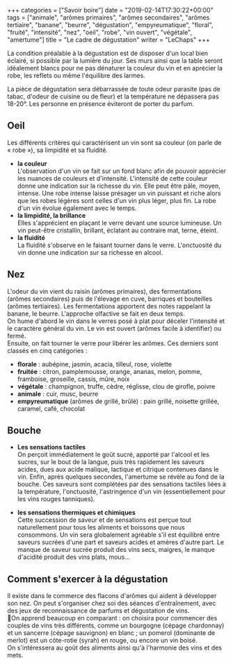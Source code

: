 +++
categories = ["Savoir boire"]
date = "2019-02-14T17:30:22+00:00"
tags = ["animale", "arômes primaires", "arômes secondaires", "arômes tertiaire", "banane", "beurre", "dégustation", "empyreumatique", "floral", "fruité", "intensité", "nez", "oeil", "robe", "vin ouvert", "végétale", "amertume"] 
title = "Le cadre de dégustation"
writer = "LeChaps"
+++

La condition préalable à la dégustation est de disposer d'un local bien éclairé, si possible par la lumière du jour. Ses murs ainsi que la table seront idéalement blancs pour ne pas dénaturer la couleur du vin et en aprécier la robe, les reflets ou même l'équilibre des larmes.  

La pièce de dégustation sera débarrassée de toute odeur parasite (pas de tabac, d'odeur de cuisine ou de fleur) et la température ne dépassera pas 18-20°. Les personne en présence éviteront de porter du parfum.

## Oeil

Les différents critères qui caractérisent un vin sont sa couleur (on parle de « robe »), sa limpidité et sa fluidité.

* **la couleur**  
L'observation d'un vin se fait sur un fond blanc afin de pouvoir apprécier les nuances de couleurs et d'intensité. L'intensité de cette couleur donne une indication sur la richesse du vin. Elle peut être pâle, moyen, intense. Une robe intense laisse présager un vin puissant et riche alors que les robes légères sont celles d'un vin plus léger, plus fin. La robe d'un vin évolue également avec le temps.
* **la limpidité, la brillance**  
Elles s'apprécient en plaçant le verre devant une source lumineuse. Un vin peut-être cristallin, brillant, éclatant au contraire mat, terne, éteint.
* **la fluidité**  
La fluidité s'observe en le faisant tourner dans le verre. L'onctuosité du vin donne une indication sur sa richesse en alcool.

## Nez

L'odeur du vin vient du raisin (arômes primaires), des fermentations (arômes secondaires) puis de l'élevage en cuve, barriques et bouteilles (arômes tertiaires). Les fermentations apportent des notes rappelant la banane, le beurre. L'approche olfactive se fait en deux temps.  
On hume d'abord le vin dans le verres posé à plat pour déceler l'intensité et le caractère général du vin. Le vin est ouvert (arômes facile à identifier) ou fermé.  
Ensuite, on fait tourner le verre pour libérer les arômes. Ces derniers sont classés en cinq catégories :

* **florale** : aubépine, jasmin, acacia, tilleul, rose, violette
* **fruitée** : citron, pamplemousse, orange, ananas, melon, pomme, framboise, groseille, cassis, mûre, noix
* **végétale** : champignon, truffe, cèdre, réglisse, clou de girofle, poivre
* **animale** : cuir, musc, beurre
* **empyreumatique** (arômes de grillé, brûlé) : pain grillé, noisette grillée, caramel, café, chocolat

## Bouche

* **Les sensations tactiles**  
On perçoit immédiatement le goût sucré, apporté par l'alcool et les sucres, sur le bout de la langue, puis très rapidement les saveurs acides, dues aux acide malique, lactique et citrique contenues dans le vin. Enfin, après quelques secondes, l'amertume se révèle au fond de la bouche. Ces saveurs sont complétées par des sensations tactiles liées à la température, l'onctuosité, l'astringence d'un vin (essentiellement pour les vins rouges tanniques).

* **les sensations thermiques et chimiques**  
Cette succession de saveur et de sensations est perçue tout naturellement pour tous les aliments et boissons que nous consommons. Un vin sera globalement agréable s'il est équilibré entre saveurs sucrées d'une part et saveurs acides et amères d'autre part. Le manque de saveur sucrée produit des vins secs, maigres, le manque d'acidité produit des vins plats, mous…

## Comment s'exercer à la dégustation

Il existe dans le commerce des flacons d'arômes qui aident à développer son nez. On peut s'organiser chez soi des séances d'entraînement, avec des jeux de reconnaissance de parfums et dégustation de vins.  
On apprend beaucoup en comparant : on choisira pour commencer des couples de vins très différents, comme un bourgogne (cépage chardonnay) et un sancerre (cépage sauvignon) en blanc ; un pomerol (dominante de merlot) est un côte-rotie (syrah) en rouge, ou encore un vin boisé.  
On s'intéressera au goût des aliments ainsi qu'à l'harmonie des vins et des mets. 